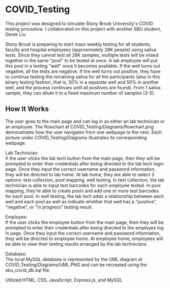 # COVID_Testing

This project was designed to simulate Stony Brook University's COVID testing procedure. I collaborated on this project with another SBU student, Derek Liu.

Stony Brook is preparing to start mass weekly testing for all students, faculty and hospital employees (approximately 28K people) using saliva tests. Since they cannot test all 28K samples, multiple tests will be mixed together in the same "pool" to be tested at once. A lab employee will put this pool in a testing "well" once it becomes available. If the well turns out negative, all the tests are negative. If the well turns out positive, they have to continue testing the remaining saliva for all the participants (also in this binary testing fashion, that is, 50% in a separate well and 50% in another well, and the process continues until all positives are found). From 1 saliva sample, they can dilute it to a fixed maximum number of samples (3-5).

## How It Works ##
The user goes to the main page and can log in as either an lab technician or an employee. The flowchart at COVID_Testing/Diagrams/flowchart.png demonstrates how the user navigates from one webpage to the next. Each picture under COVID_Testing/Diagrams illustrates its corresponding webpage.

Lab Technician:    
If the user clicks the lab tech button from the main page, then they will be prompted to enter their credentials after being directed to the lab tech login page. Once they input the correct username and password information, they will be directed to lab home. At lab home, they are able to select 3 options: test collection, pool mapping, well testing. In test collection, the lab technician is able to input test barcodes for each employee tested. In pool mapping, they're able to create pools and add one or more test barcodes for each pool. In well testing, the lab tech adds a relationship between each well and each pool as well as indicate whether that well has a "positive", "negative", or "in progress" testing result.

Employee:     
If the user clicks the employee button from the main page, then they will be prompted to enter their credentials after being directed to the employee log in page. Once they input the correct username and password information, they will be directed to employee home. At employee home, employees will be able to view their testing results arranged by the lab technicians.

Database:   
The local MySQL database is represented by the UML diagram at COVID_Testing/Diagrams/UML.PNG and can be recreated using the sbu_covid_db.sql file.

Utilized HTML, CSS, JavaScript, Express.js, and MySQL

